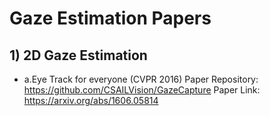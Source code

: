 # Gaze Estimation Papers
## 1) 2D Gaze Estimation
- a.Eye Track for everyone (CVPR 2016)
   Paper Repository: https://github.com/CSAILVision/GazeCapture
   Paper Link: https://arxiv.org/abs/1606.05814
     
